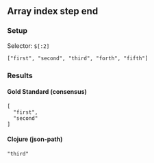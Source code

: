 ## Array index step end

### Setup
Selector: `$[:2]`

    ["first", "second", "third", "forth", "fifth"]

### Results
####  Gold Standard (consensus)

    [
      "first", 
      "second"
    ]

#### Clojure (json-path)

    "third"

